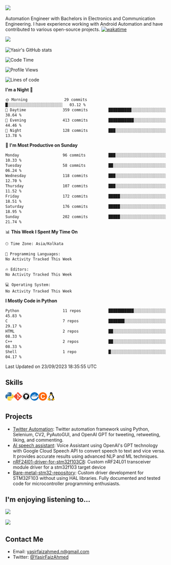 <!-- # [![Typing SVG](https://readme-typing-svg.demolab.com/?lines=Yasir+Faiz+Ahmed;Automation+Engineer&multiline=true&color=74DA0E)](https://git.io/typing-svg) -->
![](https://readme-typing-svg.demolab.com/?lines=Yasir+Faiz+Ahmed;&pause=10000&multiline=true&color=33C1FF&duration=2000&size=30&height=50&width=600&) 

Automation Engineer with Bachelors in Electronics and Communication Engineering. I have experience working with Android Automation and have contributed to various open-source projects.  [![wakatime](https://wakatime.com/badge/user/a9e00d41-03d8-4310-b678-7bcc046966dc.svg)](https://wakatime.com/@a9e00d41-03d8-4310-b678-7bcc046966dc)



![](https://github-readme-stats.vercel.app/api/top-langs/?username=yasirfaizahmed&langs_count=10&hide_progress=true)   

![Yasir's GitHub stats](https://github-readme-stats.vercel.app/api?username=yasirfaizahmed&include_all_commits=true&rank_icon=github)



<!-- [![Top Langs](https://github-readme-stats.vercel.app/api/top-langs/?username=yasirfaizahmed)] -->

<!--START_SECTION:waka-->
![Code Time](http://img.shields.io/badge/Code%20Time-81%20hrs-blue)

![Profile Views](http://img.shields.io/badge/Profile%20Views-0-blue)

![Lines of code](https://img.shields.io/badge/From%20Hello%20World%20I%27ve%20Written-169.5%20thousand%20lines%20of%20code-blue)

**I'm a Night 🦉** 

```text
🌞 Morning                29 commits          █░░░░░░░░░░░░░░░░░░░░░░░░   03.12 % 
🌆 Daytime                359 commits         ██████████░░░░░░░░░░░░░░░   38.64 % 
🌃 Evening                413 commits         ███████████░░░░░░░░░░░░░░   44.46 % 
🌙 Night                  128 commits         ███░░░░░░░░░░░░░░░░░░░░░░   13.78 % 
```
📅 **I'm Most Productive on Sunday** 

```text
Monday                   96 commits          ███░░░░░░░░░░░░░░░░░░░░░░   10.33 % 
Tuesday                  58 commits          ██░░░░░░░░░░░░░░░░░░░░░░░   06.24 % 
Wednesday                118 commits         ███░░░░░░░░░░░░░░░░░░░░░░   12.70 % 
Thursday                 107 commits         ███░░░░░░░░░░░░░░░░░░░░░░   11.52 % 
Friday                   172 commits         █████░░░░░░░░░░░░░░░░░░░░   18.51 % 
Saturday                 176 commits         █████░░░░░░░░░░░░░░░░░░░░   18.95 % 
Sunday                   202 commits         █████░░░░░░░░░░░░░░░░░░░░   21.74 % 
```


📊 **This Week I Spent My Time On** 

```text
🕑︎ Time Zone: Asia/Kolkata

💬 Programming Languages: 
No Activity Tracked This Week

🔥 Editors: 
No Activity Tracked This Week

💻 Operating System: 
No Activity Tracked This Week
```

**I Mostly Code in Python** 

```text
Python                   11 repos            ███████████░░░░░░░░░░░░░░   45.83 % 
C                        7 repos             ███████░░░░░░░░░░░░░░░░░░   29.17 % 
HTML                     2 repos             ██░░░░░░░░░░░░░░░░░░░░░░░   08.33 % 
C++                      2 repos             ██░░░░░░░░░░░░░░░░░░░░░░░   08.33 % 
Shell                    1 repo              █░░░░░░░░░░░░░░░░░░░░░░░░   04.17 % 
```




 Last Updated on 23/09/2023 18:35:55 UTC
<!--END_SECTION:waka-->

## Skills

<a href="https://www.python.org" target="_blank"> <img align="left" alt="Python" width="26px" src="https://github.com/yasirfaizahmed/yasirfaizahmed/blob/main/icons/python-5.svg"/> </a>
<a href="https://git-scm.com/" target="_blank"> <img align="left" alt="git" width="26px" src="https://github.com/yasirfaizahmed/yasirfaizahmed/blob/main/icons/Git-Icon-1788C.png"/> </a>
<a href="https://github.com/" target="_blank"> <img align="left" alt="git" width="26px" src="https://github.com/yasirfaizahmed/yasirfaizahmed/blob/main/icons/khjk.png"/> </a>
<a href="https://www.docker.com/" target="_blank"> <img align="left" alt="Python" width="26px" src="https://github.com/yasirfaizahmed/yasirfaizahmed/blob/main/icons/919853.png"/> </a>
<a href="https://www.cprogramming.com/" target="_blank"> <img align="left" alt="C" width="26px" src="https://github.com/yasirfaizahmed/yasirfaizahmed/blob/main/icons/512px-Icon_C_orange.svg.png"/> </a>
<a href="https://docs.kernel.org/" target="_blank"> <img align="left" alt="Python" width="26px" src="https://github.com/yasirfaizahmed/yasirfaizahmed/blob/main/icons/6124995.png"/> </a>
<br />
<br />


## Projects

- [Twitter Automation](https://github.com/yasirfaizahmed/twitter_automation): Twitter automation framework using Python, Selenium, CV2, PyAutoGUI, and OpenAI GPT for tweeting, retweeting, liking, and commenting.
- [AI speech assistant](https://github.com/yasirfaizahmed/AI_speech_assistant): Voice Assistant using OpenAI's GPT technology with Google Cloud Speech API to convert speech to text and vice versa. It provides accurate results using advanced NLP and ML techniques.
- [nRF24l01-driver-for-stm32f103C8](https://github.com/yasirfaizahmed/nRF24l01-driver-for-stm32f103C8): Custom nRF24L01 transceiver module driver for a stm32f103 target device
- [Bare-metal-stm32-repository](https://github.com/yasirfaizahmed/Bare-metal-stm32-repository): Custom driver development for STM32F103 without using HAL libraries. Fully documented and tested code for microcontroller programming enthusiasts.


## I'm enjoying listening to...

![](https://spotify-github-profile.vercel.app/api/view.svg?uid=31ttokkvyjosmekcpufcqhsuurmi&cover_image=true&theme=default&show_offline=true&background_color=121212&interchange=true)

![](https://spotify-recently-played-readme.vercel.app/api?user=31ttokkvyjosmekcpufcqhsuurmi&count=1)

## Contact Me

- Email: [yasirfaizahmed.n@gmail.com](yasirfaizahmed.n@gmail.com)
- Twitter: [@YasirFaizAhmed](https://twitter.com/YasirFaizAhmed)




